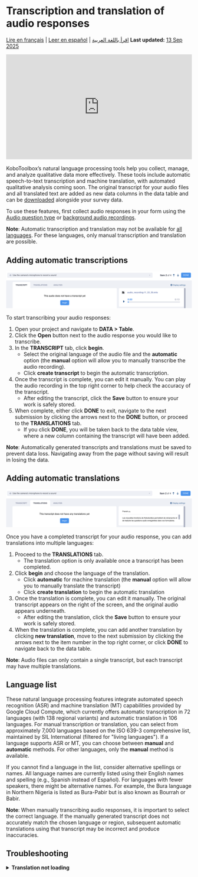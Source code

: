 # Transcription and translation of audio responses
<a href="fr/transcription-translation.html">Lire en français</a> | <a href="es/transcription-translation.html">Leer en español</a> | <a href="ar/transcription-translation.html">اقرأ باللغة العربية</a>
**Last updated:** <a href="https://github.com/kobotoolbox/docs/blob/81ea68d620feb190d5829be9521d3f913e88de91/source/transcription-translation.md" class="reference">13 Sep 2025</a>

<iframe src="https://www.youtube.com/embed/vefmH9JzJTU?si=8aF_U8M6BAft9kRr" style="width: 100%; aspect-ratio: 16 / 9; height: auto; border: 0;" title="YouTube video player" frameborder="0" allow="accelerometer; autoplay; clipboard-write; encrypted-media; gyroscope; picture-in-picture; web-share" allowfullscreen></iframe>

KoboToolbox’s natural language processing tools help you collect, manage, and analyze qualitative data more effectively. These tools include automatic speech-to-text transcription and machine translation, with automated qualitative analysis coming soon. The original transcript for your audio files and all translated text are added as new data columns in the data table and can be [downloaded](https://support.kobotoolbox.org/export_download.html) alongside your survey data.

To use these features, first collect audio responses in your form using the [Audio question type](https://support.kobotoolbox.org/photo_audio_video_file.html) or [background audio recordings](https://support.kobotoolbox.org/recording-interviews.html).


<p class="note">
    <strong>Note</strong>: Automatic transcription and translation may not be available for <a href="#language-list">all languages</a>. For these languages, only manual transcription and translation are possible.
</p>

## Adding automatic transcriptions

![Adding automatic transcriptions example](images/transcription_translation/transcription.png)

To start transcribing your audio responses:

1. Open your project and navigate to **DATA > Table**.
2. Click the **Open** button next to the audio response you would like to transcribe.
3. In the **TRANSCRIPT** tab, click **begin**.
    - Select the original language of the audio file and the **automatic** option (the **manual** option will allow you to manually transcribe the audio recording).
    - Click **create transcript** to begin the automatic transcription.
4. Once the transcript is complete, you can edit it manually. You can play the audio recording in the top right corner to help check the accuracy of the transcript.
    - After editing the transcript, click the **Save** button to ensure your work is safely stored.
5. When complete, either click **DONE** to exit, navigate to the next submission by clicking the arrows next to the **DONE** button, or proceed to the **TRANSLATIONS** tab.
    - If you click **DONE**, you will be taken back to the data table view, where a new column containing the transcript will have been added.

<p class="note">
    <strong>Note</strong>: Automatically generated transcripts and translations must be saved to prevent data loss. Navigating away from the page without saving will result in losing the data.
</p>

## Adding automatic translations

![Adding automatic translations example](images/transcription_translation/translation.png)

Once you have a completed transcript for your audio response, you can add translations into multiple languages:

1. Proceed to the **TRANSLATIONS** tab.
    - The translation option is only available once a transcript has been completed.
2. Click **begin** and choose the language of the translation.
    - Click **automatic** for machine translation (the **manual** option will allow you to manually translate the transcript)
    - Click **create translation** to begin the automatic translation
3. Once the translation is complete, you can edit it manually. The original transcript appears on the right of the screen, and the original audio appears underneath. 
    - After editing the translation, click the **Save** button to ensure your work is safely stored.
4. When the translation is complete, you can add another translation by clicking <i class="k-icon-plus"></i> **new translation**, move to the next submission by clicking the arrows next to the item number in the top right corner, or click **DONE** to navigate back to the data table.

<p class="note">
    <strong>Note</strong>: Audio files can only contain a single transcript, but each transcript may have multiple translations.
</p>

## Language list

These natural language processing features integrate automated speech recognition (ASR) and machine translation (MT) capabilities provided by Google Cloud Compute, which currently offers automatic transcription in 72 languages (with 138 regional variants) and automatic translation in 106 languages. For manual transcription or translation, you can select from approximately 7,000 languages based on the ISO 639-3 comprehensive list, maintained by SIL International (filtered for "living languages"). If a language supports ASR or MT, you can choose between **manual** and **automatic** methods. For other languages, only the **manual** method is available.

If you cannot find a language in the list, consider alternative spellings or names. All language names are currently listed using their English names and spelling (e.g., Spanish instead of Español). For languages with fewer speakers, there might be alternative names. For example, the Bura language in Northern Nigeria is listed as Bura-Pabir but is also known as Bourrah or Babir.

<p class="note">
    <strong>Note</strong>: When manually transcribing audio responses, it is important to select the correct language. If the manually generated transcript does not accurately match the chosen language or region, subsequent automatic translations using that transcript may be incorrect and produce inaccuracies.
</p>

## Troubleshooting

<details>
    <summary><strong>Translation not loading</strong></summary>
    Sometimes, the second translation may get stuck with a loading icon. If this happens, refresh the page, and the translation should appear. This is an issue we are working to fix.
</details>


